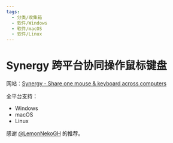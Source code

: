 ```yaml
---
tags:
  - 分类/收集箱
  - 软件/Windows
  - 软件/macOS
  - 软件/Linux
---
```

# Synergy 跨平台协同操作鼠标键盘

网站：[Synergy - Share one mouse & keyboard across computers](https://symless.com/synergy)

全平台支持：
- Windows
- macOS
- Linux

感谢 [@LemonNekoGH](https://github.com/LemonNekoGH) 的推荐。